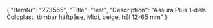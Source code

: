 {
  "ItemNr": "273565",
  "Title": "test",
  "Description": "Assura Plus 1-dels Coloplast, tömbar häftpåse, Midi, beige, hål 12-65 mm"
}